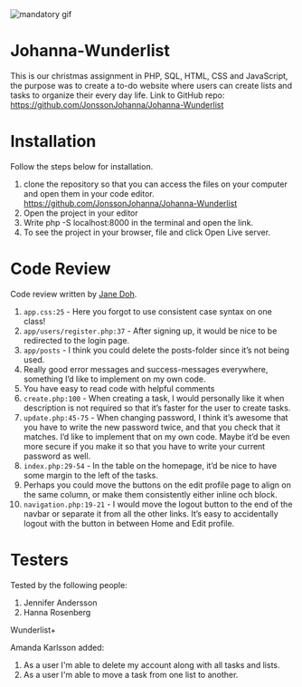 <img src="https://media.giphy.com/media/aSZSj0mT8f6tW/giphy.gif" alt="mandatory gif">

# Johanna-Wunderlist

This is our christmas assignment in PHP, SQL, HTML, CSS and JavaScript, the purpose was to create a to-do website where users can create lists and tasks to organize their every day life.
Link to GitHub repo: https://github.com/JonssonJohanna/Johanna-Wunderlist

# Installation

Follow the steps below for installation.

1. clone the repository so that you can access the files on your computer and open them in your code editor. https://github.com/JonssonJohanna/Johanna-Wunderlist
2. Open the project in your editor
3. Write php -S localhost:8000 in the terminal and open the link.
4. To see the project in your browser, file and click Open Live server.

# Code Review

Code review written by [Jane Doh](https://github.com/username).

1. `app.css:25` - Here you forgot to use consistent case syntax on one class!
2. `app/users/register.php:37` - After signing up, it would be nice to be redirected to the login page.
3. `app/posts` - I think you could delete the posts-folder since it’s not being used.
4. Really good error messages and success-messages everywhere, something I’d like to implement on my own code.
5. You have easy to read code with helpful comments
6. `create.php:100` - When creating a task, I would personally like it when description is not required so that it’s faster for the user to create tasks.
7. `update.php:45-75` - When changing password, I think it’s awesome that you have to write the new password twice, and that you check that it matches. I’d like to implement that on my own code. Maybe it’d be even more secure if you make it so that you have to write your current password as well. 
8. `index.php:29-54` - In the table on the homepage, it’d be nice to have some margin to the left of the tasks. 
9. Perhaps you could move the buttons on the edit profile page to align on the same column, or make them consistently either inline och block.
10. `navigation.php:19-21` - I would move the logout button to the end of the navbar or separate it from all the other links. It’s easy to accidentally logout with the button in between Home and Edit profile.



# Testers

Tested by the following people:

1. Jennifer Andersson
2. Hanna Rosenberg


Wunderlist+

Amanda Karlsson added:

1. As a user I'm able to delete my account along with all tasks and lists.
2. As a user I'm able to move a task from one list to another.

